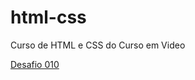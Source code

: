 # html-css
 Curso de HTML e CSS do Curso em Video

<a href="https://lucashtoledo.github.io/html-css/desafio/d010/android.html">Desafio 010</a>